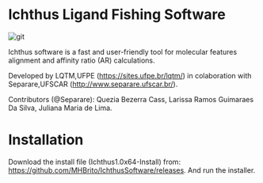 # Ichthus Ligand Fishing Software

![git](https://user-images.githubusercontent.com/68104470/136625957-d03afa9a-9b17-43ef-9378-595aa96eef61.png)

Ichthus software is a fast and user-friendly tool for molecular features alignment and affinity ratio (AR) calculations.

Developed by LQTM,UFPE (https://sites.ufpe.br/lqtm/) in colaboration with Separare,UFSCAR (http://www.separare.ufscar.br/).

Contributors (@Separare):
Quezia Bezerra Cass,
Larissa Ramos Guimaraes Da Silva,
Juliana Maria de Lima.

# Installation
Download the install file (Ichthus1.0x64-Install) from: https://github.com/MHBrito/IchthusSoftware/releases. And run the installer.

